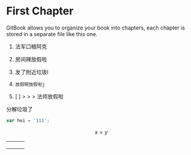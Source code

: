 # First Chapter

GitBook allows you to organize your book into chapters, each chapter is stored in a separate file like this one.

1. 法军口粮阿克 
2. 房间辣放假啦
3. 发了附近垃圾l

1. ```
   放假啊放假啦j
   ```

1. [ ] > > > 法师放假啦

分解垃圾了

```js
var hei = '111';

```



$$x = y$$

|  |  |  |
| :--- | :--- | :--- |
|  |  |  |
|  |  |  |
|  |  |  |

[^1]: Enter footnote here.[^2]

[^2]: Enter footnote here.[^3]

